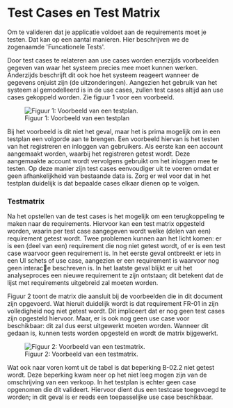 Test Cases en Test Matrix
===

Om te valideren dat je applicatie voldoet aan de requirements moet je testen. Dat kan op een aantal manieren. Hier beschrijven we de zogenaamde 'Funcationele Tests'. 

Door test cases te relateren aan use cases worden enerzijds voorbeelden gegeven van waar het systeem precies mee moet kunnen werken. Anderzijds beschrijft dit ook hoe het systeem
reageert wanneer de gegevens onjuist zijn (de uitzonderingen). Aangezien het gebruik van
het systeem al gemodelleerd is in de use cases, zullen test cases altijd aan use cases gekoppeld worden. Zie figuur 1 voor een voorbeeld.

<figure>
    <img src="{{site.url}}/{{site.baseurl}}/img/tests.png" alt="Figuur 1: Voorbeeld van een testplan.">
    <figcaption>Figuur 1: Voorbeeld van een testplan</figcaption>
</figure>

Bij het voorbeeld is dit niet het geval, maar het is prima mogelijk om in een testplan een volgorde aan te brengen. Een voorbeeld hiervan is het testen van het registreren en inloggen van gebruikers. Als eerste kan een account aangemaakt worden, waarbij het registreren getest wordt. Deze aangemaakte account wordt vervolgens gebruikt om het inloggen mee te testen. Op deze manier zijn test cases eenvoudiger uit te voeren omdat er geen afhankelijkheid van bestaande data is. Zorg er wel voor dat in het testplan duidelijk is dat bepaalde cases elkaar dienen op te volgen.

### Testmatrix

Na het opstellen van de test cases is het mogelijk om een terugkoppeling te maken naar de
requirements. Hiervoor kan een test matrix opgesteld worden, waarin per test case aangegeven
wordt welke (delen van een) requirement getest wordt. Twee problemen kunnen aan het licht
komen: er is een (deel van een) requirement die nog niet getest wordt, of er is een test case
waarvoor geen requirement is. In het eerste geval ontbreekt er iets in een UI schets of use case, aangezien er een requirement is waarvoor nog geen interac􀦞e beschreven is. In het laatste geval blijkt er uit het analyseproces een nieuwe requirement te zijn ontstaan; dit betekent dat de lijst met requirements uitgebreid zal moeten worden.

Figuur 2 toont de matrix die aansluit bij de voorbeelden die in dit document zijn opgevoerd. Wat hieruit duidelijk wordt is dat requirement FR-01 in zijn volledigheid nog niet getest wordt. Dit impliceert dat er nog geen test cases zijn opgesteld hiervoor. Maar, er is ook nog geen use case voor beschikbaar: dit zal dus eerst uitgewerkt moeten worden. Wanneer dit gedaan is, kunnen tests worden opgesteld en wordt de matrix bijgewerkt.

<figure>
    <img src="{{site.url}}/{{site.baseurl}}/img/testmatrix.png" alt="Figuur 2: Voorbeeld van een testmatrix.">
    <figcaption>Figuur 2: Voorbeeld van een testmatrix.</figcaption>
</figure>

Wat ook naar voren komt uit de tabel is dat beperking B-02.2 niet getest wordt. Deze beperking
kwam neer op het niet leeg mogen zijn van de omschrijving van een verkoop. In het testplan is echter geen case opgenomen die dit valideert. Hiervoor dient dus een testcase toegevoegd te
worden; in dit geval is er reeds een toepasselijke use case beschikbaar.

